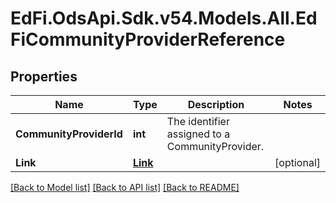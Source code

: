 # EdFi.OdsApi.Sdk.v54.Models.All.EdFiCommunityProviderReference

## Properties

Name | Type | Description | Notes
------------ | ------------- | ------------- | -------------
**CommunityProviderId** | **int** | The identifier assigned to a CommunityProvider. | 
**Link** | [**Link**](Link.md) |  | [optional] 

[[Back to Model list]](../README.md#documentation-for-models) [[Back to API list]](../README.md#documentation-for-api-endpoints) [[Back to README]](../README.md)

